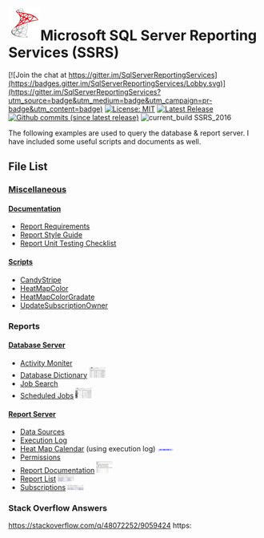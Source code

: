 <img align="left" src="Images/ReadMe/App.png" width="64px" >

# Microsoft SQL Server Reporting Services (SSRS)

[![Join the chat at https://gitter.im/SqlServerReportingServices](https://badges.gitter.im/SqlServerReportingServices/Lobby.svg)](https://gitter.im/SqlServerReportingServices?utm_source=badge&utm_medium=badge&utm_campaign=pr-badge&utm_content=badge)
[![License: MIT](https://img.shields.io/badge/License-MIT-yellow.svg)](LICENSE "MIT License Copyright © Anthony Duguid")
[![Latest Release](https://img.shields.io/github/release/SQL-Server-projects/Reporting-Services-examples.svg?label=latest%20release)](https://github.com/SQL-Server-projects/Reporting-Services-examples/releases)
[![Github commits (since latest release)](https://img.shields.io/github/commits-since/SQL-Server-projects/Reporting-Services-examples/latest.svg)](https://github.com/SQL-Server-projects/Reporting-Services-examples)
![current_build SSRS_2016](https://img.shields.io/badge/current_build-SSRS_2016-red.svg)

The following examples are used to query the database & report server. I have included some useful scripts and documents as well.
<!---
[![License: MIT](https://img.shields.io/badge/License-MIT-yellow.svg)](LICENSE "MIT License Copyright © 2017 Anthony Duguid")
[![star this repo](http://githubbadges.com/star.svg?user=aduguid&repo=SqlServerReportingServices&style=flat&color=fff&background=007ec6)](http://github.com/aduguid/SqlServerReportingServices)
[![fork this repo](http://githubbadges.com/fork.svg?user=aduguid&repo=SqlServerReportingServices&style=flat&color=fff&background=007ec6)](http://github.com/aduguid/SqlServerReportingServices/fork)
--->
## File List
### [Miscellaneous](/Miscellaneous)
#### [Documentation](/Miscellaneous/Documentation)
* [Report Requirements](/Miscellaneous/Documentation/Report%20Requirements.docx)
* [Report Style Guide](/Miscellaneous/Documentation/Report%20Style%20Guide.docx)
* [Report Unit Testing Checklist](/Miscellaneous/Documentation/Report%20Unit%20Testing%20Checklist.docx)
#### [Scripts](/Miscellaneous/Scripts)
* [CandyStripe](/Miscellaneous/Scripts/CandyStripe.vb)
* [HeatMapColor](/Miscellaneous/Scripts/HeatMapColor.vb)
* [HeatMapColorGradate](/Miscellaneous/Scripts/HeatMapColorGradate.vb)
* [UpdateSubscriptionOwner](/Miscellaneous/Scripts/UpdateSubscriptionOwner.sql)
### Reports
#### [Database Server](/ServerDatabase)
* [Activity Moniter](/ServerDatabase/Activity%20Moniter.rdl)
* [Database Dictionary](/ServerDatabase/Database%20Dictionary.rdl) <kbd><img src="Images/ReadMe/ssrsdatadictionary.png" width="32px"></kbd>
* [Job Search](/ServerDatabase/Job%20Search.rdl)
* [Scheduled Jobs](/ServerDatabase/Scheduled%20Jobs.rdl)  <kbd><img src="Images/ReadMe/ssrsscheduledjobs.png" width="32px"></kbd>
#### [Report Server](/ServerReports)
* [Data Sources](/ServerReports/Data%20Sources.rdl)
* [Execution Log](/ServerReports/Execution%20Log.rdl)
* [Heat Map Calendar](/ServerReports/Heatmap%20Calendar.rdl) (using execution log) <kbd><img src="Images/ReadMe/ssrsheatmap_calendar.png" width="32px"></kbd>
* [Permissions](/ServerReports/Permissions.rdl)
* [Report Documentation](/ServerReports/Report%20Documentation.rdl)  <kbd><img src="Images/ReadMe/ssrsreportdocumentation.png" width="32px"></kbd>
* [Report List](/ServerReports/Report%20List.rdl)  <kbd><img src="Images/ReadMe/ssrsreportlisting.png" width="32px"></kbd>
* [Subscriptions](/ServerReports/Subscriptions.rdl)  <kbd><img src="Images/ReadMe/ssrsreportsubscriptions.png" width="32px"></kbd>

### Stack Overflow Answers
https://stackoverflow.com/q/48072252/9059424
https:

